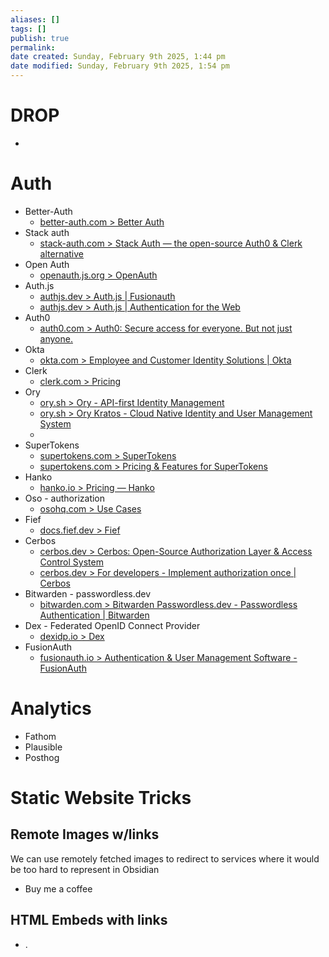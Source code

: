 ```yaml
---
aliases: []
tags: []
publish: true
permalink:
date created: Sunday, February 9th 2025, 1:44 pm
date modified: Sunday, February 9th 2025, 1:54 pm
---
```


# DROP

- 

# Auth

- Better-Auth
	- [better-auth.com > Better Auth](https://www.better-auth.com/)
- Stack auth
	- [stack-auth.com > Stack Auth — the open-source Auth0 & Clerk alternative](https://stack-auth.com/)
- Open Auth
	- [openauth.js.org > OpenAuth](https://openauth.js.org/)
- Auth.js
	- [authjs.dev > Auth.js | Fusionauth](https://authjs.dev/getting-started/providers/fusionauth?framework=next-js)
	- [authjs.dev > Auth.js | Authentication for the Web](https://authjs.dev/)
- Auth0
	- [auth0.com > Auth0: Secure access for everyone. But not just anyone.](https://auth0.com/)
- Okta
	- [okta.com > Employee and Customer Identity Solutions | Okta](https://www.okta.com/)
- Clerk
	- [clerk.com > Pricing](https://clerk.com/pricing)
- Ory
	- [ory.sh > Ory - API-first Identity Management](https://www.ory.sh/)
	- [ory.sh > Ory Kratos - Cloud Native Identity and User Management System](https://www.ory.sh/kratos/)
	- 
- SuperTokens
	- [supertokens.com > SuperTokens](https://supertokens.com/)
	- [supertokens.com > Pricing & Features for SuperTokens](https://supertokens.com/pricing)
- Hanko
	- [hanko.io > Pricing — Hanko](https://www.hanko.io/pricing)
- Oso - authorization
	- [osohq.com > Use Cases](https://www.osohq.com/use-cases)
- Fief
	- [docs.fief.dev > Fief](https://docs.fief.dev/#project-roadmap)
- Cerbos
	- [cerbos.dev > Cerbos: Open-Source Authorization Layer & Access Control System](https://www.cerbos.dev/)
	- [cerbos.dev > For developers - Implement authorization once | Cerbos](https://www.cerbos.dev/for-developers)
- Bitwarden - passwordless.dev
	- [bitwarden.com > Bitwarden Passwordless.dev - Passwordless Authentication | Bitwarden](https://bitwarden.com/products/passwordless/)
- Dex - Federated OpenID Connect Provider
	- [dexidp.io > Dex](https://dexidp.io/)
- FusionAuth
	- [fusionauth.io > Authentication & User Management Software - FusionAuth](https://fusionauth.io/)

# Analytics

- Fathom
- Plausible
- Posthog

# Static Website Tricks

## Remote Images w/links

We can use remotely fetched images to redirect to services where it would be too hard to represent in Obsidian

- Buy me a coffee

## HTML Embeds with links

- .
